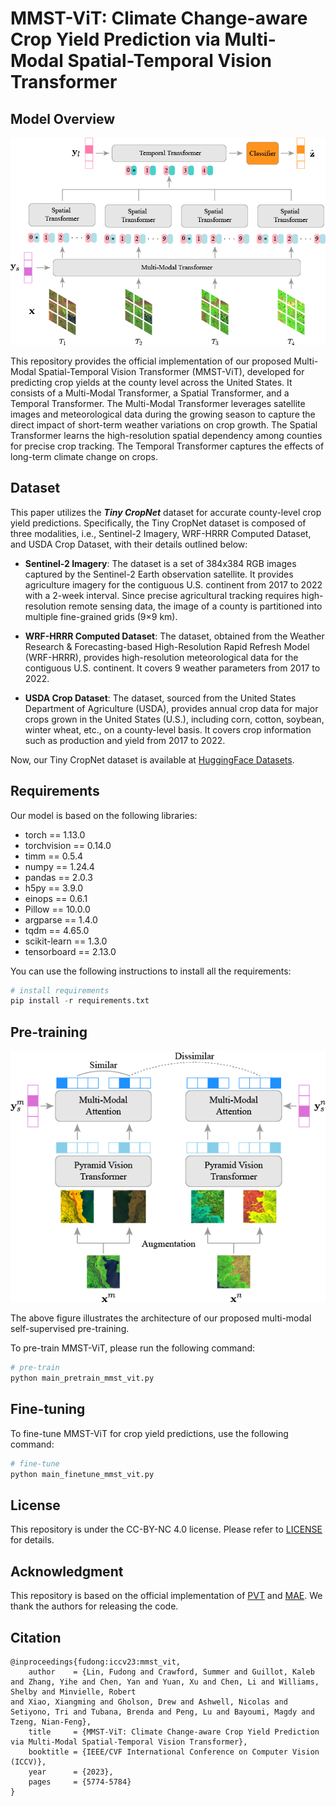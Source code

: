 # MMST-ViT: Climate Change-aware Crop Yield Prediction via Multi-Modal Spatial-Temporal Vision Transformer

## Model Overview

![mmst-vit-arch](./input/mmst-vit-arch.png)



This repository provides the official implementation of our proposed Multi-Modal Spatial-Temporal Vision Transformer (MMST-ViT), developed for predicting crop yields at the county level across the United States. It consists of a Multi-Modal Transformer, a Spatial Transformer, and a Temporal Transformer. The Multi-Modal Transformer leverages satellite images and meteorological data during the growing season to capture the direct impact of short-term weather variations on crop growth. The Spatial Transformer learns the high-resolution spatial dependency among counties for precise crop tracking. The Temporal Transformer captures the effects of long-term climate change on crops.

## Dataset

This paper utilizes the ***Tiny CropNet*** dataset for accurate county-level crop yield predictions. Specifically, the Tiny CropNet dataset is composed of three modalities, i.e., Sentinel-2 Imagery, WRF-HRRR Computed Dataset, and USDA Crop Dataset,
with their details outlined below:

- **Sentinel-2 Imagery**: The dataset is a set of 384x384 RGB images captured by the Sentinel-2 Earth observation satellite. It provides agriculture imagery for the contiguous U.S. continent from 2017 to 2022 with a 2-week interval. Since precise agricultural tracking requires high-resolution remote sensing data, the image of a county is partitioned into multiple fine-grained grids (9×9 km).

- **WRF-HRRR Computed Dataset**: The dataset, obtained from the Weather Research & Forecasting-based High-Resolution Rapid Refresh Model (WRF-HRRR), provides high-resolution meteorological data for the contiguous U.S. continent. It covers 9 weather parameters from 2017 to 2022.

- **USDA Crop Dataset**: The dataset, sourced from the United States Department of Agriculture (USDA), provides annual crop data for major crops grown in the United States (U.S.), including corn, cotton, soybean, winter wheat, etc., on a county-level basis. It covers crop information such as production and yield from 2017 to 2022.

Now, our Tiny CropNet dataset is available at [HuggingFace Datasets](https://huggingface.co/datasets/fudong03/Tiny-CropNet/tree/main).


## Requirements

Our model is based on the following libraries:

- torch == 1.13.0
- torchvision == 0.14.0
- timm == 0.5.4
- numpy == 1.24.4
- pandas == 2.0.3
- h5py == 3.9.0
- einops == 0.6.1
- Pillow == 10.0.0
- argparse == 1.4.0
- tqdm == 4.65.0
- scikit-learn == 1.3.0
- tensorboard == 2.13.0

You can use the following instructions to install all the requirements:

```python
# install requirements
pip install -r requirements.txt
```



## Pre-training

![method-pvt-simclr](./input/method-pvt-simclr.png)



The above figure illustrates the architecture of our proposed multi-modal self-supervised pre-training.

 To pre-train MMST-ViT, please run the following command:

```python
# pre-train
python main_pretrain_mmst_vit.py
```



## Fine-tuning

To fine-tune MMST-ViT for crop yield predictions, use the following command:

```python
# fine-tune
python main_finetune_mmst_vit.py
```

## License

This repository is under the CC-BY-NC 4.0 license. Please refer to [LICENSE](https://github.com/fudong03/MMST-ViT/blob/main/LICENSE) for details.

## Acknowledgment

This repository is based on the official implementation of [PVT](https://github.com/whai362/PVT) and [MAE](https://github.com/facebookresearch/mae). We thank the authors for releasing the code.

## Citation

```
@inproceedings{fudong:iccv23:mmst_vit,
    author    = {Lin, Fudong and Crawford, Summer and Guillot, Kaleb and Zhang, Yihe and Chen, Yan and Yuan, Xu and Chen, Li and Williams, Shelby and Minvielle, Robert
and Xiao, Xiangming and Gholson, Drew and Ashwell, Nicolas and Setiyono, Tri and Tubana, Brenda and Peng, Lu and Bayoumi, Magdy and Tzeng, Nian-Feng},
    title     = {MMST-ViT: Climate Change-aware Crop Yield Prediction via Multi-Modal Spatial-Temporal Vision Transformer},
    booktitle = {IEEE/CVF International Conference on Computer Vision (ICCV)},
    year      = {2023},
    pages     = {5774-5784}
}
```
